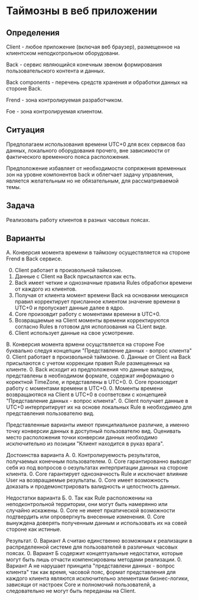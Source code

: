 # Таймозны в веб приложении

## Определения
Client - любое приложение (включая веб браузер), размещенное на клиентском неподкотрольном оборудовани.

Back - сервис являющийся конечным звеном формирования пользовательского контента и данных.

Back components - перечень средств хранения и обработки данных на стороне Back.

Frend - зона контролируемая разработчиком.

Foe - зона контролируемая клиентом.

## Ситуация
Предполагаем использования времени UTC+0 для всех сервисов баз данных, локального оборудования прочего, вне зависимости от фактического временного пояса расположения.

Предположение избавляет от необходимости сопряжения временных зон на уровне компонентов back и облегчает задачу управления, является желательным но не обязательным, для рассматриваемой темы.

## Задача
Реализовать работу клиентов в разных часовых поясах.

## Варианты
A. Конверсия момента времени в таймзону осуществляется на стороне Frend в Back сервисе.

0. Client работает в произвольной таймзоне. 
0. Данные с Client на Back присылаются как есть. 
0. Back имеет четкие и однозначные правила Rules обработки времени от каждого из клиентов. 
0. Получая от клиента момент времени Back на основании меющихся правил корректирует присланное клиентом значение времени в UTC+0 и пропускает данные далее в ядро.
0. Core произовдит работу с моментами времени в UTC+0.
0. Возвращаемые на Client моменты времени корректируются согласно Rules в готовом для исползования на CLient виде.
0. Client использует данные на свое усмотрение.

B. Конверсия момента врмени осущствляется на стороне Foe буквально следуя концепции "Представление данных - вопрос клиента"
0. Client работает в произвольной таймзоне. 
0. Данные от Сlient на Back присылаются с учетом коррекции правил Rule размещенных на клиенте.
0. Back исходит из предположения что данные валидны, представлены в необходимом формате, содержат информацию о коректной TimeZone, и представлены в UTC+0.
0. Core произовдит работу с моментами времени в UTC+0.
0. Моменты времени возвращаютяся на Client в UTC+0 в соответсвии с концепцией "Представление данных - вопрос клиента".
0. Client получает данные в UTC+0 интерпритирует их на основе локальных Rule в необходимео для представления пользователю вид.

Представленные варианты имеют принципиальное различие, а именно точку конверсии данных в доступный пользователю вид.
Оценивать место расположения точки конверсии данных необходимо исключительно из позиции "Клиент находится в руказ врага". 

Достоинства варианта А.
0. Контролируемость результатов, получаемых конечным пользователем.
0. Core гарантированно выводит себя из под вопросов о оезультатах интерпритации данных на стороне клиента.
0. Core гарантирует однозначность Rule и исключает влияние User на возвращаемые результаты.
0. Core имеет возможность доказать и продемонстрировать валидность и целостность данных.   

Недостатки варианта Б.
0. Так как Rule расположениы на неподконтрольной территории, они могут быть намерянно или случайно искажены.
0. Core не имеет пркатической возможности подтвердить или опровергнуть внесенные изменения.
0. Соre вынуждена доверять полученным данным и использовать их на совей стороне как истиные.
    
Результат.
0. Вариант A cчитаю единственно возможным к реализации в распределенной системе для пользователей в различных часовых поясах.
0. Вариант Б содержит концептуальные недостатки, которые могут быть лишь отчасти компенсированы методами реализации.
0. Вариант А не нарушает принципа "представлени данных - вопрос клиента" так как время, часовой пояс, формат представления для каждого клиента являются исключительно элементами бизнес-логики, зависящи от настроек Core и полномочий пользователй, а следовательно не могут быть переданаы на Client.

